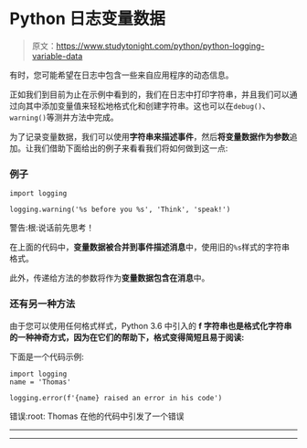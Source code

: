 # Python 日志变量数据

> 原文：<https://www.studytonight.com/python/python-logging-variable-data>

有时，您可能希望在日志中包含一些来自应用程序的动态信息。

正如我们到目前为止在示例中看到的，我们在日志中打印字符串，并且我们可以通过向其中添加变量值来轻松地格式化和创建字符串。这也可以在`debug()`、`warning()`等测井方法中完成。

为了记录变量数据，我们可以使用**字符串来描述事件**，然后**将变量数据作为参数**追加。让我们借助下面给出的例子来看看我们将如何做到这一点:

### 例子

```
import logging

logging.warning('%s before you %s', 'Think', 'speak!')
```

警告:根:说话前先思考！

在上面的代码中，**变量数据被合并到事件描述消息**中，使用旧的`%s`样式的字符串格式。

此外，传递给方法的参数将作为**变量数据包含在消息**中。

### 还有另一种方法

由于您可以使用任何格式样式，Python 3.6 中引入的 **f 字符串也是格式化字符串的一种神奇方式，因为在它们的帮助下，格式变得简短且易于阅读:**

下面是一个代码示例:

```
import logging
name = 'Thomas'

logging.error(f'{name} raised an error in his code')
```

错误:root: Thomas 在他的代码中引发了一个错误

* * *

* * *